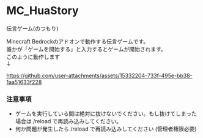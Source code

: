 # MC_HuaStory
伝言ゲーム(のつもり)

Minecraft Bedrockのアドオンで動作する伝言ゲームです。<br>
誰かが「ゲームを開始する」と入力するとゲームが開始されます。<br>
このように動作します<br>
↓<br>

https://github.com/user-attachments/assets/15332204-733f-495e-bb38-1aa51633f228

### 注意事項
- ゲームを実行している間は絶対に抜けないでください。もし抜けてしまった場合は /reload で再読み込みしてください。
- 何か問題が発生したら /reload で再読み込みしてください (管理者権限必要)
